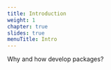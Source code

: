 ```yaml
---
title: Introduction
weight: 1
chapter: true
slides: true
menuTitle: Intro
---
```


Why and how develop packages?